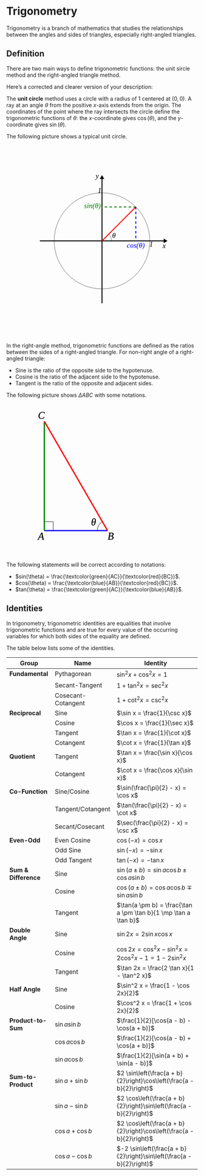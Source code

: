 # Trigonometry

Trigonometry is a branch of mathematics that studies the relationships between the angles and sides of triangles, especially right-angled triangles.

## Definition

There are two main ways to define trigonometric functions: the unit sircle method and the right-angled triangle method.

Here’s a corrected and clearer version of your description:

The **unit circle** method uses a circle with a radius of 1 centered at $(0, 0)$. A ray at an angle $\theta$ from the positive $x$-axis extends from the origin. The coordinates of the point where the ray intersects the circle define the trigonometric functions of $\theta$: the $x$-coordinate gives $\cos(\theta)$, and the $y$-coordinate gives $\sin(\theta)$.

The following picture shows a typical unit circle.

<svg width="600" height="600" viewBox="-2 -2 4 4" xmlns="http://www.w3.org/2000/svg">
  <g font-size="0.15" text-anchor="middle" stroke-width="0.02" style="font-family: 'LatinModern'" font-style="italic">
   <line x1="-1.3" y1="0" x2="1.3" y2="0" stroke="black"/>
   <line x1="0" y1="-1.3" x2="0" y2="1.3" stroke="black"/>
   <circle cx="0" cy="0" r="1" fill="none" stroke="black" stroke-width="0.005"/>
   <path d="M 1.3 0.03 L 1.35 0 L 1.3 -0.03 Z" fill="black" stroke="black"/>
   <path d="M 0.03 -1.3 L 0 -1.35 L -0.03 -1.3 Z" fill="black" stroke="black"/>
   <text x="1.03" y="0.12">1</text>
   <text x="-0.05" y="-1">1</text>
   <line x1="0" y1="0" x2="0.707" y2="-0.707" stroke="red"/>
   <line x1="0.707" y1="-0.707" x2="0" y2="-0.707" stroke="green" stroke-dasharray="0.05"/>
   <text x="-0.2" y="-0.68" fill="green">sin(θ)</text>
   <line x1="0.707" y1="-0.707" x2="0.707" y2="0" stroke="blue" stroke-dasharray="0.05"/>
   <text x="0.707" y="0.14" fill='blue'>cos(θ)</text>
   <text x="0.25" y="-0.06">θ</text>
   <text x="-0.1" y="-1.3">y</text>
   <text x="1.3" y="0.15">x</text>
  </g>
  <path d="M 0.14,-0.14 A 0.2,0.2 0 0,1 0.2,0" fill="none" stroke="black" stroke-width="0.005"/>
</svg>

In the right-angle method, trigonometric functions are defined as the ratios between the sides of a right-angled triangle. For non-right angle of a right-angled triangle:

- Sine is the ratio of the opposite side to the hypotenuse.
- Cosine is the ratio of the adjacent side to the hypotenuse.
- Tangent is the ratio of the opposite and adjacent sides.

The following picture shows $\Delta ABC$ with some notations.


<svg width="400" height="400" viewBox="-0.2 -1 1 1.2"  xmlns="http://www.w3.org/2000/svg" 
stroke="black" style="font-family: 'LatinModern'" font-style="italic" font-size="0.08">
  <g stroke-width="0.01">
    <line x1="0" y1="0" x2="0.5" y2="0" stroke="blue"/>
    <line x1="0" y1="0" x2="0" y2="-0.86" stroke="green"/>
    <line x1="0.5" y1="0" x2="0" y2="-0.86" stroke="red"/>
  </g>
  <g stroke-width="0.001">
    <text x="-0.05" y="0.07">A</text>
    <text x="0.5" y="0.07">B</text>
    <text x="-0.05" y="-0.88">C</text>
    <text x="0.37" y="-0.04">θ</text>
  </g>
  <g stroke-width="0.003" fill="none">
    <path d="M 0,-0.07 L 0.07,-0.07 L 0.07,0"/>
    <path d="M 0.46,-0.07 A 0.07,0.07 0 0,0 0.42,0"/>
  </g>
</svg>

The following statements will be correct according to notations:

- $sin(\theta) = \frac{\textcolor{green}{AC}}{\textcolor{red}{BC}}$.
- $cos(\theta) = \frac{\textcolor{blue}{AB}}{\textcolor{red}{BC}}$.
- $tan(\theta) = \frac{\textcolor{green}{AC}}{\textcolor{blue}{AB}}$.

## Identities

In trigonometry, trigonometric identities are equalities that involve trigonometric functions and are true for every value of the occurring variables for which both sides of the equality are defined.

The table below lists some of the identities.

| **Group**            | **Name**           | **Identity**                                                          |
| -------------------- | ------------------ | --------------------------------------------------------------------- |
| **Fundamental**      | Pythagorean        | $\sin^2 x + \cos^2 x = 1$                                             |
|                      | Secant-Tangent     | $1 + \tan^2 x = \sec^2 x$                                             |
|                      | Cosecant-Cotangent | $1 + \cot^2 x = \csc^2 x$                                             |
| **Reciprocal**       | Sine               | $\sin x = \frac{1}{\csc x}$                                           |
|                      | Cosine             | $\cos x = \frac{1}{\sec x}$                                           |
|                      | Tangent            | $\tan x = \frac{1}{\cot x}$                                           |
|                      | Cotangent          | $\cot x = \frac{1}{\tan x}$                                           |
| **Quotient**         | Tangent            | $\tan x = \frac{\sin x}{\cos x}$                                      |
|                      | Cotangent          | $\cot x = \frac{\cos x}{\sin x}$                                      |
| **Co-Function**      | Sine/Cosine        | $\sin(\frac{\pi}{2} - x) = \cos x$                                    |
|                      | Tangent/Cotangent  | $\tan(\frac{\pi}{2} - x) = \cot x$                                    |
|                      | Secant/Cosecant    | $\sec(\frac{\pi}{2} - x) = \csc x$                                    |
| **Even-Odd**         | Even Cosine        | $\cos(-x) = \cos x$                                                   |
|                      | Odd Sine           | $\sin(-x) = -\sin x$                                                  |
|                      | Odd Tangent        | $\tan(-x) = -\tan x$                                                  |
| **Sum & Difference** | Sine               | $\sin(a \pm b) = \sin a \cos b \pm \cos a \sin b$                     |
|                      | Cosine             | $\cos(a \pm b) = \cos a \cos b \mp \sin a \sin b$                     |
|                      | Tangent            | $\tan(a \pm b) = \frac{\tan a \pm \tan b}{1 \mp \tan a \tan b}$       |
| **Double Angle**     | Sine               | $\sin 2x = 2 \sin x \cos x$                                           |
|                      | Cosine             | $\cos 2x = \cos^2 x - \sin^2 x = 2 \cos^2 x - 1 = 1 - 2 \sin^2 x$     |
|                      | Tangent            | $\tan 2x = \frac{2 \tan x}{1 - \tan^2 x}$                             |
| **Half Angle**       | Sine               | $\sin^2 x = \frac{1 - \cos 2x}{2}$                                    |
|                      | Cosine             | $\cos^2 x = \frac{1 + \cos 2x}{2}$                                    |
| **Product-to-Sum**   | $\sin a \sin b$    | $\frac{1}{2}[\cos(a - b) - \cos(a + b)]$                              |
|                      | $\cos a \cos b$    | $\frac{1}{2}[\cos(a - b) + \cos(a + b)]$                              |
|                      | $\sin a \cos b$    | $\frac{1}{2}[\sin(a + b) + \sin(a - b)]$                              |
| **Sum-to-Product**   | $\sin a + \sin b$  | $2 \sin\left(\frac{a + b}{2}\right)\cos\left(\frac{a - b}{2}\right)$  |
|                      | $\sin a - \sin b$  | $2 \cos\left(\frac{a + b}{2}\right)\sin\left(\frac{a - b}{2}\right)$  |
|                      | $\cos a + \cos b$  | $2 \cos\left(\frac{a + b}{2}\right)\cos\left(\frac{a - b}{2}\right)$  |
|                      | $\cos a - \cos b$  | $-2 \sin\left(\frac{a + b}{2}\right)\sin\left(\frac{a - b}{2}\right)$ |

